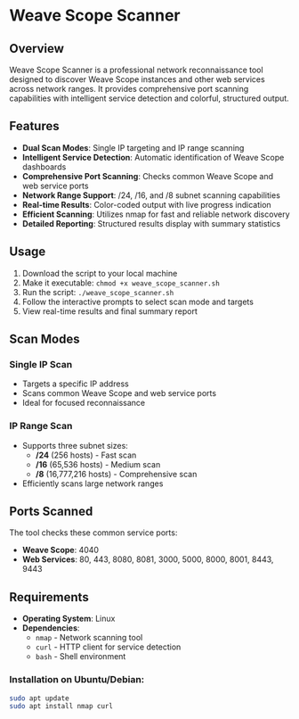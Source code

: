 # Weave Scope Scanner

## Overview
Weave Scope Scanner is a professional network reconnaissance tool designed to discover Weave Scope instances and other web services across network ranges. It provides comprehensive port scanning capabilities with intelligent service detection and colorful, structured output.

## Features
- **Dual Scan Modes**: Single IP targeting and IP range scanning
- **Intelligent Service Detection**: Automatic identification of Weave Scope dashboards
- **Comprehensive Port Scanning**: Checks common Weave Scope and web service ports
- **Network Range Support**: /24, /16, and /8 subnet scanning capabilities
- **Real-time Results**: Color-coded output with live progress indication
- **Efficient Scanning**: Utilizes nmap for fast and reliable network discovery
- **Detailed Reporting**: Structured results display with summary statistics

## Usage
1. Download the script to your local machine
2. Make it executable: `chmod +x weave_scope_scanner.sh`
3. Run the script: `./weave_scope_scanner.sh`
4. Follow the interactive prompts to select scan mode and targets
5. View real-time results and final summary report

## Scan Modes

### Single IP Scan
- Targets a specific IP address
- Scans common Weave Scope and web service ports
- Ideal for focused reconnaissance

### IP Range Scan
- Supports three subnet sizes:
  - **/24** (256 hosts) - Fast scan
  - **/16** (65,536 hosts) - Medium scan
  - **/8** (16,777,216 hosts) - Comprehensive scan
- Efficiently scans large network ranges

## Ports Scanned
The tool checks these common service ports:
- **Weave Scope**: 4040
- **Web Services**: 80, 443, 8080, 8081, 3000, 5000, 8000, 8001, 8443, 9443

## Requirements
- **Operating System**: Linux
- **Dependencies**:
  - `nmap` - Network scanning tool
  - `curl` - HTTP client for service detection
  - `bash` - Shell environment

### Installation on Ubuntu/Debian:
```bash
sudo apt update
sudo apt install nmap curl
